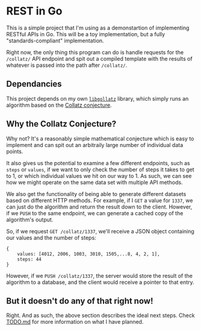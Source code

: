 # REST in Go

This is a simple project that I'm using as a demonstartion of implementing RESTful APIs in Go. This will be a toy implementation, but a fully "standards-compliant" implementation.

Right now, the only thing this program can do is handle requests for the `/collatz/` API endpoint and spit out a compiled template with the results of whatever is passed into the path after `/collatz/`. 

## Dependancies

This project depends on my own [`libgollatz`](https://github.com/b4ux1t3/libgollatz) library, which simply runs an algorithm based on the [Collatz conjecture](https://en.wikipedia.org/wiki/Collatz_conjecture).

## Why the Collatz Conjecture?

Why not? It's a reasonably simple mathematical conjecture which is easy to implement and can spit out an arbitraily large number of individual data points.

It also gives us the potential to examine a few different endpoints, such as `steps` or `values`, if we want to only check the number of steps it takes to get to 1, or which individual values we hit on our way to 1. As such, we can see how we might operate on the same data set with multiple API methods.

We also get the functionality of being able to generate different datasets based on different HTTP methods. For example, if I `GET` a value for `1337`, we can just do the algorithm and return the result down to the client. However, if we `PUSH` to the same endpoint, we can generate a cached copy of the algorithm's output.

So, if we request `GET /collatz/1337`, we'll receive a JSON object containing our values and the number of steps:

    
    {
        values: [4012, 2006, 1003, 3010, 1505,...8, 4, 2, 1],
        steps: 44
    }

However, if we `PUSH /collatz/1337`, the server would store the result of the algorithm to a database, and the client would receive a pointer to that entry.

## But it doesn't do any of that right now!

Right. And as such, the above section describes the ideal next steps. Check [TODO.md](TODO.md) for more information on what I have planned.
